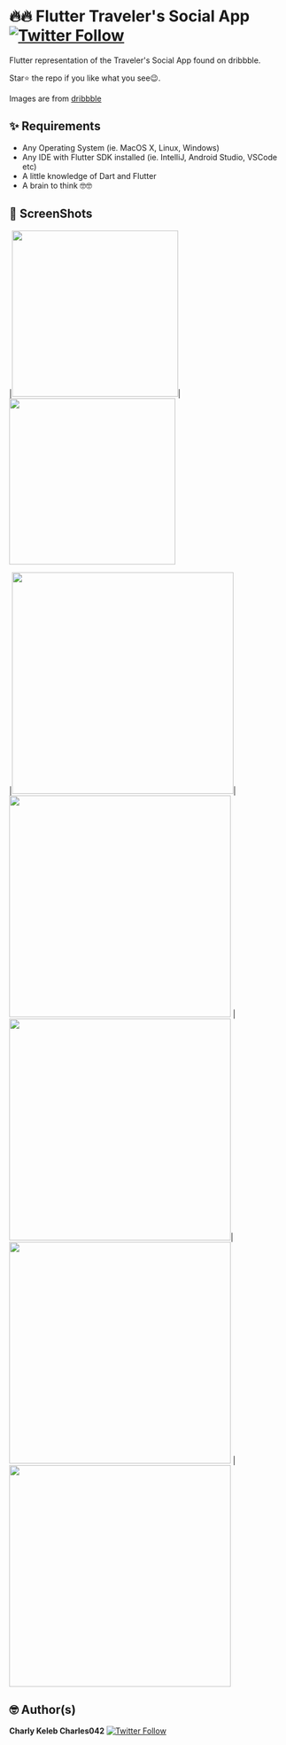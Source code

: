 # 🔥🔥 Flutter Traveler's Social App  [![Twitter Follow](https://img.shields.io/twitter/follow/Charlykeleb.svg?style=social)](https://twitter.com/iamjideguru)
Flutter representation of the Traveler's Social App  found on dribbble.

Star⭐ the repo if you like what you see😉.


Images are from [dribbble](https://dribbble.com/akashdivya/Travellore)


## ✨ Requirements
* Any Operating System (ie. MacOS X, Linux, Windows)
* Any IDE with Flutter SDK installed (ie. IntelliJ, Android Studio, VSCode etc)
* A little knowledge of Dart and Flutter
* A brain to think 🤓🤓


## 📸 ScreenShots

|<img src="ss/00.png" width="300"/>|<img src="ss/1.png" width="300"/>

|<img src="ss/01.jpg" width="400">|<img src="ss/02.jpg" width="400">
|<img src="ss/03.jpg" width="400">|<img src="ss/04.jpg" width="400">
|<img src="ss/05.jpg" width="400">



## 🤓 Author(s)
**Charly Keleb Charles042** [![Twitter Follow](https://img.shields.io/twitter/follow/iamjideguru.svg?style=social)](https://twitter.com/Charlykeleb)



